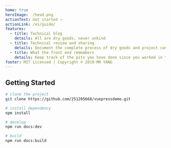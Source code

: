 ```yaml
---
home: true
heroImage:  /head.png
actionText: Get started →
actionLink: /es/guide/
features:
  - title: Technical blog
    details: All are dry goods, never unkind
  - title: Technical review and sharing
    details: Document the complete process of dry goods and project completion, development tips and related recommendations
  - title: What the front end remembers
    details: Keep track of the pits you have done since you worked in the front-end industry
footer: MIT Licensed | Copyright © 2019-MR YANG
---
```


## Getting Started

```bash
# clone the project
git clone https://github.com/251205668/vuepressdemo.git

# install dependency
npm install

# develop
npm run docs:dev

# build
npm run docs:build
```
